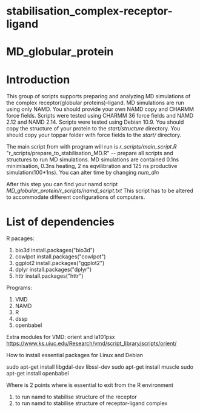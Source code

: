 # stabilisation_complex-receptor-ligand

# MD_globular_protein

# Introduction

This group of scripts supports preparing and analyzing MD simulations of the complex receptor(globular proteins)-ligand.
MD simulations are run using only NAMD. 
You should provide your own NAMD copy and CHARMM force fields.
Scripts were tested using CHARMM 36 force fields and NAMD 2.12 and NAMD 2.14.
Scripts were tested using Debian 10.9.
You should copy the structure of your protein to the _*start/structure*_ directory.
You should copy your toppar folder with force fields to the _*start/*_ directory.

The main script from with program will run is _*r_scripts/main_script.R*_
"r_scripts/prepare_to_stabilisation_MD.R" -- prepare all scripts and structures 
to run MD simulations. MD simulations are contained 0.1ns minimisation, 0.3ns heating,
2 ns eqvilibration and 125 ns productive simulation(100\*1ns). 
You can alter time by changing _*num_din*_

After this step you can find your namd script _*MD\_globular\_protein/r\_scripts/namd\_script.txt*_
This script has to be altered to accommodate different configurations of computers. 

# List of dependencies

R pacages:
1. bio3d install.packages("bio3d")
2. cowlpot install.packages("cowlpot")
3. ggplot2 install.packages("ggplot2")
4. dplyr install.packages("dplyr")
5. httr install.packages("httr")

Programs:
1. VMD
2. NAMD
3. R
4. dssp 
5. openbabel

Extra modules for VMD: orient and la101psx
https://www.ks.uiuc.edu/Research/vmd/script_library/scripts/orient/

How to install essential packages for Linux and Debian

sudo apt-get install libgdal-dev libssl-dev
sudo apt-get install muscle
sudo apt-get install openbabel

Where is 2 points where is essential to exit from the R environment
1. to run namd to stabilise structure of the receptor
2. to run namd to stabilise structure of receptor-ligand complex